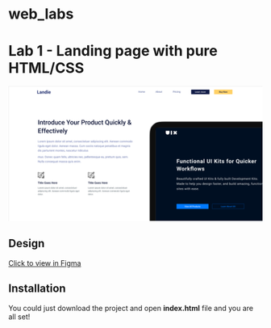 # web_labs
# Lab 1 - Landing page with pure HTML/CSS

![](readme-images/landing_page.png)

## Design
[Click to view in Figma](https://www.figma.com/file/CKE7rSZvwWAckhsFpQLfZW/LabWork1-V1)

## Installation
You could just download the project and open **index.html** file and you are all set!
